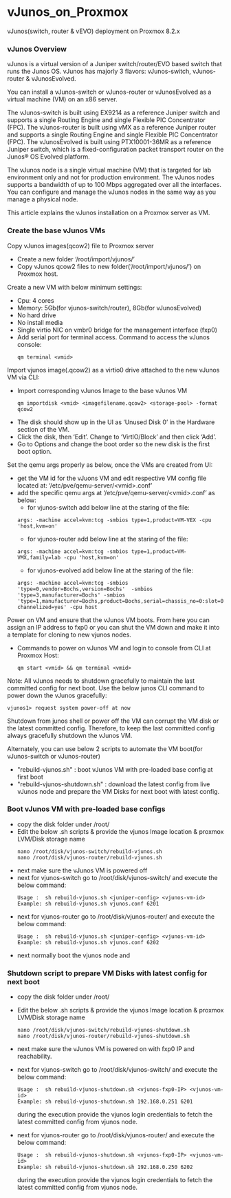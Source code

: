 # vJunos_on_Proxmox
vJunos(switch, router & vEVO) deployment on Proxmox 8.2.x

### vJunos Overview

vJunos is a virtual version of a Juniper switch/router/EVO based switch that runs the Junos OS. vJunos has majorly 3 flavors: vJunos-switch, vJunos-router & vJunosEvolved.

You can install a vJunos-switch or vJunos-router or vJunosEvolved as a virtual machine (VM) on an x86 server.

The vJunos-switch is built using EX9214 as a reference Juniper switch and supports a single Routing Engine and single Flexible PIC Concentrator (FPC).
The vJunos-router is built using vMX as a reference Juniper router and supports a single Routing Engine and single Flexible PIC Concentrator (FPC).
The vJunosEvolved is built using PTX10001-36MR as a reference Juniper switch, which is a fixed-configuration packet transport router on the Junos® OS Evolved platform.

The vJunos node is a single virtual machine (VM) that is targeted for lab environment only and not for production environment. 
The vJunos nodes supports a bandwidth of up to 100 Mbps aggregated over all the interfaces. You can configure and manage the vJunos nodes in the same way as you manage a physical node.

This article explains the vJunos installation on a Proxmox server as VM.


### Create the base vJunos VMs

Copy vJunos images(qcow2) file to Proxmox server
-	Create a new folder ‘/root/import/vjunos/’
-	Copy vJunos qcow2 files to new folder(‘/root/import/vjunos/’) on Proxmox host.

Create a new VM with below minimum settings:
-	Cpu: 4 cores <vmid>
-	Memory: 5Gb(for vjunos-switch/router), 8Gb(for vJunosEvolved)
-	No hard drive
-	No install media
-	Single virtio NIC on vmbr0 bridge for the management interface (fxp0)
-	Add serial port for terminal access. Command to access the vJunos console:
	```
	qm terminal <vmid>
	```

Import vjunos image(.qcow2) as a virtio0 drive attached to the new vJunos VM via CLI:
-	Import corresponding vJunos Image to the base vJunos VM
	```
	qm importdisk <vmid> <imagefilename.qcow2> <storage-pool> -format qcow2
	```
-	The disk should show up in the UI as ‘Unused Disk 0’ in the Hardware section of the VM.
-	Click the disk, then ‘Edit’. Change to ‘VirtIO/Block’ and then click ‘Add’.
-	Go to Options and change the boot order so the new disk is the first boot option.

Set the qemu args properly as below, once the VMs are created from UI:
-	get the VM id for the vJuons VM and edit respective VM config file located at: ‘/etc/pve/qemu-server/\<vmid\>.conf’
- 	add the specific qemu args at ‘/etc/pve/qemu-server/\<vmid\>.conf’ as below:
	-	for vjunos-switch add below line at the staring of the file:   
	```	
	args: -machine accel=kvm:tcg -smbios type=1,product=VM-VEX -cpu 'host,kvm=on'
	```
	-	for vjunos-router add below line at the staring of the file:
	```
	args: -machine accel=kvm:tcg -smbios type=1,product=VM-VMX,family=lab -cpu 'host,kvm=on'
	```
	-	for vjunos-evolved add below line at the staring of the file:
	```
	args: -machine accel=kvm:tcg -smbios 'type=0,vendor=Bochs,version=Bochs'  -smbios 'type=3,manufacturer=Bochs' -smbios 'type=1,manufacturer=Bochs,product=Bochs,serial=chassis_no=0:slot=0:type=1:assembly_id=0x0d20:platform=251:master=0: channelized=yes' -cpu host
	```	

Power on VM and ensure that the vJunos VM boots. From here you can assign an IP address to fxp0 or you can shut the VM down and make it into a template for cloning to new vjunos nodes.
-	Commands to power on vJunos VM and login to console from CLI at Proxmox Host:
	```
	qm start <vmid> && qm terminal <vmid>
	```

Note: All vJunos needs to shutdown gracefully to maintain the last committed config for next boot. Use the below junos CLI command to power down the vJunos gracefully:
```
vjunos1> request system power-off at now
```
Shutdown from junos shell or power off the VM can corrupt the VM disk or the latest committed config. Therefore, to keep the last committed config always gracefully shutdown the vJunos VM.

Alternately, you can use below 2 scripts to automate the VM boot(for vJunos-switch or vJunos-router) 
- "rebuild-vjunos.sh" : boot vJunos VM with pre-loaded base config at first boot
- "rebuild-vjunos-shutdown.sh" : download the latest config from live vJunos node and prepare the VM Disks for next boot with latest config.      



### Boot vJunos VM with pre-loaded base configs 

- copy the disk folder under /root/
- Edit the below .sh scripts & provide the vjunos Image location & proxmox LVM/Disk storage name
	```
  	nano /root/disk/vjunos-switch/rebuild-vjunos.sh
  	nano /root/disk/vjunos-router/rebuild-vjunos.sh
	```
- next make sure the vJunos VM is powered off
- next for vjunos-switch go to /root/disk/vjunos-switch/ and execute the below command:
	```
	Usage :  sh rebuild-vjunos.sh <juniper-config> <vjunos-vm-id>	
	Example: sh rebuild-vjunos.sh vjunos.conf 6201
	```
- next for vjunos-router go to /root/disk/vjunos-router/ and execute the below command:
	```
	Usage :  sh rebuild-vjunos.sh <juniper-config> <vjunos-vm-id>
	Example: sh rebuild-vjunos.sh vjunos.conf 6202
	```
- next normally boot the vjunos node and 



### Shutdown script to prepare VM Disks with latest config for next boot

- copy the disk folder under /root/
- Edit the below .sh scripts & provide the vjunos Image location & proxmox LVM/Disk storage name
	```
	nano /root/disk/vjunos-switch/rebuild-vjunos-shutdown.sh
	nano /root/disk/vjunos-router/rebuild-vjunos-shutdown.sh
	```
- next make sure the vJunos VM is powered on with fxp0 IP and reachability.
- next for vjunos-switch go to /root/disk/vjunos-switch/ and execute the below command:
	```
	Usage :  sh rebuild-vjunos-shutdown.sh <vjunos-fxp0-IP> <vjunos-vm-id>
	Example: sh rebuild-vjunos-shutdown.sh 192.168.0.251 6201
	```
  during the execution provide the vjunos login credentials to fetch the latest committed config from vjunos node.

- next for vjunos-router go to /root/disk/vjunos-router/ and execute the below command:
	```
	Usage :  sh rebuild-vjunos-shutdown.sh <vjunos-fxp0-IP> <vjunos-vm-id>
	Example: sh rebuild-vjunos-shutdown.sh 192.168.0.250 6202
	```
  during the execution provide the vjunos login credentials to fetch the latest committed config from vjunos node.


